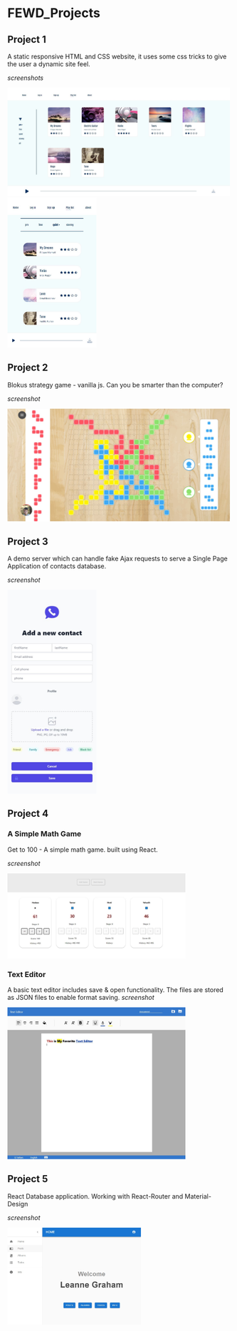 # FEWD_Projects

## Project 1

A static responsive HTML and CSS website, it uses some css tricks to give the user a dynamic site feel.

*screenshots*

<img src="Screenshots/project-1-0.jpg"  width="500">

<img src="Screenshots/project-1-1.jpg"  width="200">

## Project 2

Blokus strategy game - vanilla js. Can you be smarter than the computer?

*screenshot*

<img src="Screenshots/project-2-0.jpg"  width="500">

## Project 3

A demo server which can handle fake Ajax requests to serve a Single Page Application of contacts database.

*screenshot*

<img src="Screenshots/project-3-0.jpg"  width="200">

## Project 4

### A Simple Math Game

Get to 100 - A simple math game. built using React.

*screenshot*

<img src="Screenshots/project-4-0.jpg"  width="400">


### Text Editor

A basic text editor includes save & open functionality. The files are stored as JSON files to enable format saving.
*screenshot*

<img src="Screenshots/project-4-1.jpg"  width="400">



## Project 5

React Database application. Working with React-Router and Material-Design

*screenshot*

<img src="Screenshots/project-5-0.jpg"  width="300">

